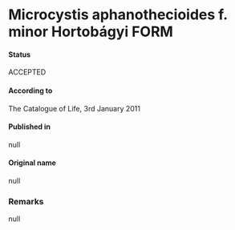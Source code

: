Microcystis aphanothecioides f. minor Hortobágyi FORM
=======

#### Status
ACCEPTED

#### According to
The Catalogue of Life, 3rd January 2011

#### Published in
null

#### Original name
null

### Remarks
null